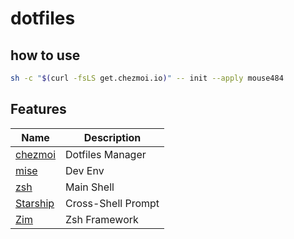 # dotfiles

## how to use

```sh
sh -c "$(curl -fsLS get.chezmoi.io)" -- init --apply mouse484
```

## Features

| Name                                | Description         |
| ----------------------------------- | ------------------- |
| [chezmoi](https://www.chezmoi.io/)  | Dotfiles Manager    |
| [mise](https://mise.jdx.dev/)       | Dev Env             |
| [zsh](https://www.zsh.org/)         | Main Shell          |
| [Starship](https://starship.rs/)    | Cross-Shell Prompt  |
| [Zim](https://zimfw.sh/)            | Zsh Framework       |
